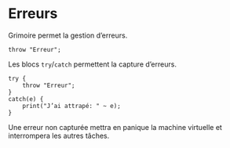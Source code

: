 # Erreurs

Grimoire permet la gestion d’erreurs.
```grimoire
throw "Erreur";
```

Les blocs `try`/`catch` permettent la capture d’erreurs.
```grimoire
try {
    throw "Erreur";
}
catch(e) {
    print("J’ai attrapé: " ~ e);
}
```
Une erreur non capturée mettra en panique la machine virtuelle et interrompera les autres tâches.